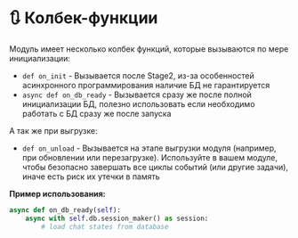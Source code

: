 # 🔃 Колбек-функции

Модуль имеет несколько колбек функций, которые вызываются по мере инициализации:

- `def on_init` - Вызывается после Stage2, из-за особенностей асинхронного программирования наличие БД не гарантируется
- `async def on_db_ready` - Вызывается сразу же после полной инициализации БД, полезно использовать если необходимо работать с БД сразу же после запуска

А так же при выгрузке:

- `def on_unload` - Вызывается на этапе выгрузки модуля (например, при обновлении или перезагрузке). Используйте в вашем модуле, чтобы безопасно завершать все циклы событий (или другие задачи), иначе есть риск их утечки в память

**Пример использования:**

```python
async def on_db_ready(self):
    async with self.db.session_maker() as session:
        # load chat states from database
```

